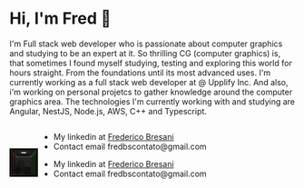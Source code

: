 # Hi, I'm Fred 👋
I'm Full stack web developer who is passionate about computer graphics and studying to be an expert at it. So thrilling CG (computer graphics) is, that sometimes I found myself studying, testing and exploring this world for hours straight. From the foundations until its most advanced uses. I'm currently working as a full stack web developer at @ Upplify Inc. And also, i'm working on personal projetcs to gather knowledge around the computer graphics area. The technologies I'm currently working with and studying are Angular, NestJS, Node.js, AWS, C++ and Typescript. 


<img src="https://raw.githubusercontent.com/FredericoBresani/path-tracer/bidirectional-path-tracing/presets/edge-case-30-samples-caustics.png" width="50" heigth="50">

<div style="display: inline-block">
      <ul>
       <li>My linkedin at <a href="https://www.linkedin.com/in/fredericobs/" target="_blank">Frederico Bresani</a></li>
       <li>Contact email fredbscontato@gmail.com</li>
     </ul>
     <ul>
       <li>My linkedin at <a href="https://www.linkedin.com/in/fredericobs/" target="_blank">Frederico Bresani</a></li>
       <li>Contact email fredbscontato@gmail.com</li>
     </ul>
</div>



